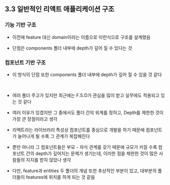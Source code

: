 ## 3.3 일반적인 리액트 애플리케이션 구조

### 기능 기반 구조

- 이전에 feature 대신 domain이라는 이름으로 이런식으로 구조를 설계했음

- 단점은 components 폴더 내부에 depth가 깊어 질 수 있다는 것

### 컴포넌트 기반 구조

- 이 방식의 단점 또한 components 폴더 내부에 depth가 깊어 질 수 있을 것 같다

<br/>

- 여러 폴더 주고가 있지만 최근에는 F.S.D가 관심을 많이 받고 실무에도 적용되고 있는 것 같다

- 여러 이유가 있겠지만 그 중에서도 폴더 간의 위계를 정하고, Depth를 제한한 것이 가장 큰 장점이라고 생각

- 리액트라는 라이브러리 특성상 컴포넌트를 중심으로 개발을 하기 때문에 컴포넌트가 늘어나게 될 수록 그 관계가 복잡해진다

- 뿐만 아니라 그 컴포넌트들은 부모 - 자식 관계를 갖기 때문에 규모가 커질 수록 컴포넌트 간의 depth가 깊어지는 문제가 생기는데, 이러한 점을 제한한 것이 많은 사람들의 지지를 받지 않았나 생각

- 다만, feature과 entities 두 폴더의 개념 또한 추상적인 부분이 있고, 대부분의 폴더들이 features에 위치를 하게 되는 것 같음
